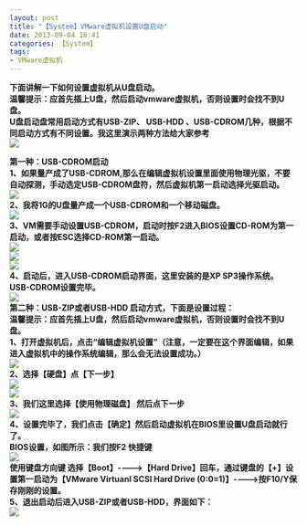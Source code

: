 ```yaml
---
layout: post
title: "【System】VMware虚拟机设置U盘启动"
date: 2013-09-04 16:41
categories: 【System】
tags:
- VMware虚拟机
---
```


**下面讲解一下如何设置虚拟机从U盘启动。**  
**温馨提示：应首先插上U盘，然后启动vmware虚拟机，否则设置时会找不到U盘。**  
 **U盘启动盘常用启动方式有USB-ZIP、 USB-HDD 、USB-CDROM几种，根据不同启动方式有不同设置。我这里演示两种方法给大家参考**  
![](http://a1.qpic.cn/psb?/57f6398e-db93-428d-8871-6d2527ad188f/zXhphH5kPKdbhznUdi3z.ri6IUTEUBWdeAAniyRxeCY!/b/dLB2iMOOFQAA&ek=1&kp=1&pt=0&bo=WAL0AQAAAAABAIg!&t=5&tl=3&su=0221206593&tm=1551790800&sce=0-12-12&rf=2-9)  

<!-- more -->

**第一种：USB-CDROM启动**  
**1、如果量产成了USB-CDROM,那么在编辑虚拟机设置里面使用物理光驱，不要自动探测，手动选定USB-CDROM盘符，然后虚拟机第一启动选择光驱启动。**  
![](http://a2.qpic.cn/psb?/57f6398e-db93-428d-8871-6d2527ad188f/JO4bj.Dr.nOsGZyuOYfvS6RPqq.fo5e*H69XmjWitwk!/b/dPGtIsRFFwAA&ek=1&kp=1&pt=0&bo=6gFVAQAAAAABAJg!&t=5&tl=3&su=0217006049&tm=1551790800&sce=0-12-12&rf=2-9)  
**2、我将1G的U盘量产成一个USB-CDROM和一个移动磁盘。**  
![](http://a1.qpic.cn/psb?/57f6398e-db93-428d-8871-6d2527ad188f/SfLD4dkmqXO5N0QjRcCfQ*qOeehwQlVPfa6KxVVxs*Y!/b/dE15gsOOFQAA&ek=1&kp=1&pt=0&bo=SAJ9AQAAAAABABE!&tl=3&su=020697089&tm=1551790800&sce=0-12-12&rf=2-9)  
**3、VM需要手动设置USB-CDROM，启动时按F2进入BIOS设置CD-ROM为第一启动，或者按ESC选择CD-ROM第一启动。**  
![](http://a1.qpic.cn/psb?/57f6398e-db93-428d-8871-6d2527ad188f/OoDLVG33iVxWjri*qvczvAJbC5nJ3L6AqT.cfUa6F*8!/b/dLQrkMORFQAA&ek=1&kp=1&pt=0&bo=gwLlAQAAAAABAEI!&tl=3&su=0262154657&tm=1551790800&sce=0-12-12&rf=2-9)  
![](http://a1.qpic.cn/psb?/57f6398e-db93-428d-8871-6d2527ad188f/nqIaDPb3jvUsLV*LqDLrkLYihDu8k76ZInULI.9PKfk!/b/dH3.hsNTFAAA&ek=1&kp=1&pt=0&bo=6gEoAQAAAAABAOU!&t=5&tl=3&su=087164225&tm=1551790800&sce=0-12-12&rf=2-9)  
![](http://a1.qpic.cn/psb?/57f6398e-db93-428d-8871-6d2527ad188f/jBNbNt4FPrFkUNA*1GLLBtt16btdlF0xPuj5bOLRvTE!/b/dBwUjcOQFQAA&ek=1&kp=1&pt=0&bo=6gFzAQAAAAABAL4!&t=5&tl=3&su=0260672369&tm=1551790800&sce=0-12-12&rf=2-9)  
**4、启动后，进入USB-CDROM启动界面，这里安装的是XP SP3操作系统。USB-CDROM设置完毕。**  
![](http://a4.qpic.cn/psb?/57f6398e-db93-428d-8871-6d2527ad188f/BuG4mPGDcV2IoSO2Q30VIblelKu9JeFuGMiwOTYRViI!/b/dOr48sJcGgAA&ek=1&kp=1&pt=0&bo=oAIYAgAAAAABAJ8!&t=5&tl=3&su=065506593&tm=1551790800&sce=0-12-12&rf=2-9)  
**第二种：USB-ZIP或者USB-HDD 启动方式，下面是设置过程：**  
**温馨提示：应首先插上U盘，然后启动vmware虚拟机，否则设置时会找不到U盘。**  
**1、打开虚拟机后，点击“编辑虚拟机设置”（注意，一定要在这个界面编辑，如果进入虚拟机中的操作系统编辑，那么会无法设置成功。）**  
![](http://a1.qpic.cn/psb?/57f6398e-db93-428d-8871-6d2527ad188f/hWYjPc8oa2bxbh1B7IoOOjE7Wk9c3Yi6XnFNyI5En3M!/b/dPiWjsORFQAA&ek=1&kp=1&pt=0&bo=6gFbAQAAAAABAJY!&t=5&tl=3&su=067025025&tm=1551790800&sce=0-12-12&rf=2-9)  
**2、选择【硬盘】点【下一步】**  
![](http://a1.qpic.cn/psb?/57f6398e-db93-428d-8871-6d2527ad188f/A9LAbJqe3c.JwqSGc7ftfxHI..ngRZ*hTal6eY5raNA!/b/dHo1kMOOFQAA&ek=1&kp=1&pt=0&bo=6gGRAQAAAAABAFw!&t=5&tl=3&su=0166502337&tm=1551790800&sce=0-12-12&rf=2-9)  
![](http://a4.qpic.cn/psb?/57f6398e-db93-428d-8871-6d2527ad188f/9qszkTlMQVQOGlFTa.Ao4BFxMNt14904KswpBzEcMaw!/b/dI307MKsGgAA&ek=1&kp=1&pt=0&bo=6gF7AQAAAAABALY!&t=5&tl=3&su=069618449&tm=1551790800&sce=0-12-12&rf=2-9)  
**3、我们这里选择【使用物理磁盘】 然后点下一步**  
![](http://a2.qpic.cn/psb?/57f6398e-db93-428d-8871-6d2527ad188f/TTsT153KFm.cFdBBGLunrK4Sdq6g08cfmUJqBglUewE!/b/dJYcHsRHFwAA&ek=1&kp=1&pt=0&bo=6gGOAQAAAAABAEM!&t=5&tl=3&su=0217298001&tm=1551790800&sce=0-12-12&rf=2-9)  
**4、设置完毕了，我们点击【确定】然后启动虚拟机在BIOS里设置U盘启动就行了。**  
**BIOS设置，如图所示：我们按F2 快捷键**  
![](http://a1.qpic.cn/psb?/57f6398e-db93-428d-8871-6d2527ad188f/PQmrw9XC5P4ZcdX4Iuy0ofwJF4M2l8KBdPDtM.m0fUQ!/b/dCSPi8ORFQAA&ek=1&kp=1&pt=0&bo=6gGcAQAAAAABAFE!&t=5&tl=3&su=078442193&tm=1551790800&sce=0-12-12&rf=2-9)  
**使用键盘方向键 选择【Boot】---->【Hard Drive】回车，通过键盘的【+】设置第一启动为【VMware Virtuanl SCSI Hard Drive (0:0=1)】---->按F10/Y保存刚刚的设置。**  
**5、退出启动后进入USB-ZIP或者USB-HDD，界面如下：**  
![](http://a4.qpic.cn/psb?/57f6398e-db93-428d-8871-6d2527ad188f/BuG4mPGDcV2IoSO2Q30VIblelKu9JeFuGMiwOTYRViI!/b/dOr48sJcGgAA&ek=1&kp=1&pt=0&bo=oAIYAgAAAAABAJ8!&tl=3&su=065506593&tm=1551790800&sce=0-12-12&rf=2-9)